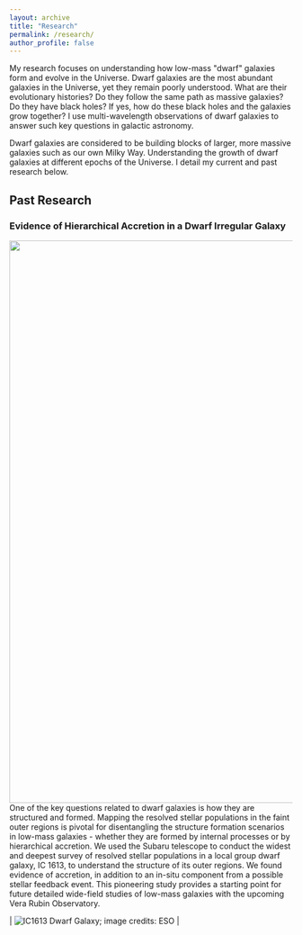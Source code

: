 ```yaml
---
layout: archive
title: "Research"
permalink: /research/
author_profile: false
---
```


My research focuses on understanding how low-mass "dwarf" galaxies form and evolve in the Universe. Dwarf galaxies are the most abundant galaxies in the Universe, yet they remain poorly understood. What are their evolutionary histories? Do they follow the same path as massive galaxies? Do they have black holes? If yes, how do these black holes and the galaxies grow together? I use multi-wavelength observations of dwarf galaxies to answer such key questions in galactic astronomy.


Dwarf galaxies are considered to be building blocks of larger, more massive galaxies such as our own Milky Way. Understanding the growth of dwarf galaxies at different epochs of the Universe. I detail my current and past research below. 

## Past Research

### Evidence of Hierarchical Accretion in a Dwarf Irregular Galaxy

<img align="left" src="http://ragadeepika-pucha.github.io/images/ic1613.jpg" width="1000"/> One of the key questions related to dwarf galaxies is how they are structured and formed. Mapping the resolved stellar populations in the faint outer regions is pivotal for disentangling the structure formation scenarios in low-mass galaxies - whether they are formed by internal processes or by hierarchical accretion. We used the Subaru telescope to conduct the widest and deepest survey of resolved stellar populations in a local group dwarf galaxy, IC 1613, to understand the structure of its outer regions. We found evidence of accretion, in addition to an in-situ component from a possible stellar feedback event. This pioneering study provides a starting point for future detailed wide-field studies of low-mass galaxies with the upcoming Vera Rubin Observatory.


| ![IC1613 Dwarf Galaxy; image credits: ESO](http://ragadeepika-pucha.github.io/images/ic1613.jpg) |
